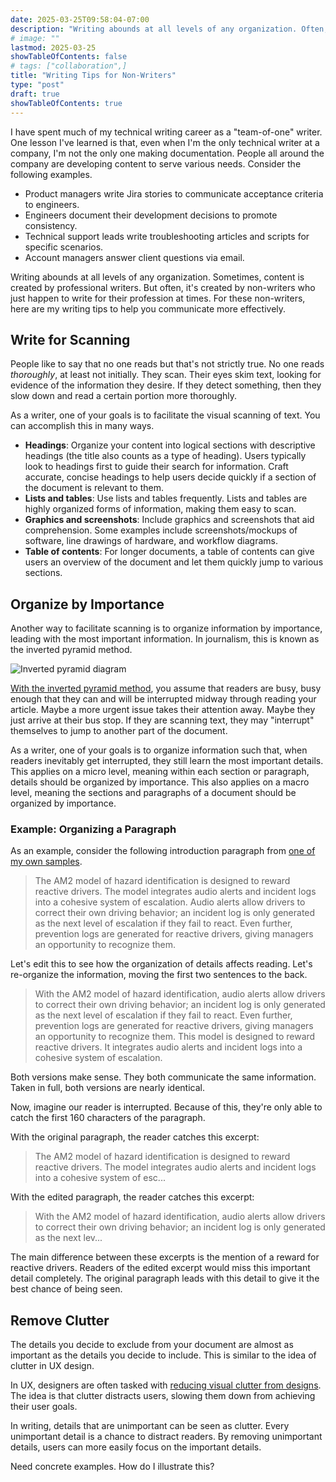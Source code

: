 ```yaml
---
date: 2025-03-25T09:58:04-07:00
description: "Writing abounds at all levels of any organization. Often, it's created by non-writers who just happen to write at times. For these non-writers, here are my tips to help communicate more effectively."
# image: ""
lastmod: 2025-03-25
showTableOfContents: false
# tags: ["collaboration",]
title: "Writing Tips for Non-Writers"
type: "post"
draft: true
showTableOfContents: true
---
```


I have spent much of my technical writing career as a "team-of-one" writer. One lesson I've learned is that, even when I'm the only technical writer at a company, I'm not the only one making documentation. People all around the company are developing content to serve various needs. Consider the following examples.

- Product managers write Jira stories to communicate acceptance criteria to engineers.
- Engineers document their development decisions to promote consistency.
- Technical support leads write troubleshooting articles and scripts for specific scenarios.
- Account managers answer client questions via email.

Writing abounds at all levels of any organization. Sometimes, content is created by professional writers. But often, it's created by non-writers who just happen to write for their profession at times. For these non-writers, here are my writing tips to help you communicate more effectively.

## Write for Scanning

People like to say that no one reads but that's not strictly true. No one reads *thoroughly*, at least not initially. They scan. Their eyes skim text, looking for evidence of the information they desire. If they detect something, then they slow down and read a certain portion more thoroughly.

As a writer, one of your goals is to facilitate the visual scanning of text. You can accomplish this in many ways.

- **Headings**: Organize your content into logical sections with descriptive headings (the title also counts as a type of heading). Users typically look to headings first to guide their search for information. Craft accurate, concise headings to help users decide quickly if a section of the document is relevant to them. 
- **Lists and tables**: Use lists and tables frequently. Lists and tables are highly organized forms of information, making them easy to scan.
- **Graphics and screenshots**: Include graphics and screenshots that aid comprehension. Some examples include screenshots/mockups of software, line drawings of hardware, and workflow diagrams.
- **Table of contents**: For longer documents, a table of contents can give users an overview of the document and let them quickly jump to various sections.

## Organize by Importance

Another way to facilitate scanning is to organize information by importance, leading with the most important information. In journalism, this is known as the inverted pyramid method.

![Inverted pyramid diagram](https://typewriter.media/wp-content/uploads/2020/09/Inverted-Pyramid-Style-of-Writing.jpg)

[With the inverted pyramid method](https://www.nngroup.com/articles/inverted-pyramid/), you assume that readers are busy, busy enough that they can and will be interrupted midway through reading your article. Maybe a more urgent issue takes their attention away. Maybe they just arrive at their bus stop. If they are scanning text, they may "interrupt" themselves to jump to another part of the document.

As a writer, one of your goals is to organize information such that, when readers inevitably get interrupted, they still learn the most important details. This applies on a micro level, meaning within each section or paragraph, details should be organized by importance. This also applies on a macro level, meaning the sections and paragraphs of a document should be organized by importance.

### Example: Organizing a Paragraph

As an example, consider the following introduction paragraph from [one of my own samples](/samples/hww).

> The AM2 model of hazard identification is designed to reward reactive drivers. The model integrates audio alerts and incident logs into a cohesive system of escalation. Audio alerts allow drivers to correct their own driving behavior; an incident log is only generated as the next level of escalation if they fail to react. Even further, prevention logs are generated for reactive drivers, giving managers an opportunity to recognize them.

Let's edit this to see how the organization of details affects reading. Let's re-organize the information, moving the first two sentences to the back.

>  With the AM2 model of hazard identification, audio alerts allow drivers to correct their own driving behavior; an incident log is only generated as the next level of escalation if they fail to react. Even further, prevention logs are generated for reactive drivers, giving managers an opportunity to recognize them. This model is designed to reward reactive drivers. It integrates audio alerts and incident logs into a cohesive system of escalation.

Both versions make sense. They both communicate the same information. Taken in full, both versions are nearly identical.

Now, imagine our reader is interrupted. Because of this, they're only able to catch the first 160 characters of the paragraph.

With the original paragraph, the reader catches this excerpt:

> The AM2 model of hazard identification is designed to reward reactive drivers. The model integrates audio alerts and incident logs into a cohesive system of esc...

With the edited paragraph, the reader catches this excerpt:

> With the AM2 model of hazard identification, audio alerts allow drivers to correct their own driving behavior; an incident log is only generated as the next lev...

The main difference between these excerpts is the mention of a reward for reactive drivers. Readers of the edited excerpt would miss this important detail completely. The original paragraph leads with this detail to give it the best chance of being seen.

## Remove Clutter

The details you decide to exclude from your document are almost as important as the details you decide to include. This is similar to the idea of clutter in UX design.

In UX, designers are often tasked with [reducing visual clutter from designs](https://www.lionandmason.com/ux-blog/reducing-cognitive-overload-declutter-your-design-for-better-ux/). The idea is that clutter distracts users, slowing them down from achieving their user goals.

In writing, details that are unimportant can be seen as clutter. Every unimportant detail is a chance to distract readers. By removing unimportant details, users can more easily focus on the important details.

Need concrete examples. How do I illustrate this?